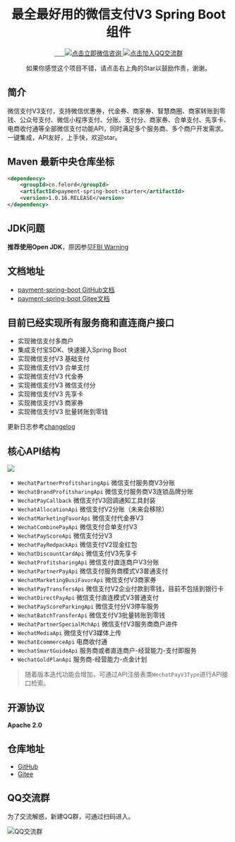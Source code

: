 
   <div align="center" style="margin-bottom: 10px"><h1>最全最好用的微信支付V3 Spring Boot 组件</h1></div>

<p align="center">
    <a target="_blank" href="https://github.com/NotFound403/payment-spring-boot/blob/release/LICENSE">
     	<img alt="" src="https://img.shields.io/github/license/NotFound403/payment-spring-boot"/>
    </a>
    <a target="_blank" href="https://felord.cn">
     	<img alt="" src="https://img.shields.io/badge/java-8-red"/>
    </a>   
    <a target="_blank" href="https://spring.io">
     	<img alt="" src="https://img.shields.io/badge/spring%20boot-2.4%2B-brightgreen"/>
    </a>   
    <a target="_blank" href="https://mvnrepository.com/artifact/cn.felord/payment-spring-boot">
     	<img alt="" src="https://img.shields.io/maven-central/v/cn.felord/payment-spring-boot.svg?style=flat-square"/>
    </a>   
    <a target="_blank" href="https://github.com/NotFound403/payment-spring-boot">
     	<img alt="" src="https://img.shields.io/github/stars/NotFound403/payment-spring-boot?style=social"/>
    </a>    
    <a target="_blank" href="https://gitee.com/felord/payment-spring-boot/stargazers">
     	<img alt="" src="https://gitee.com/felord/payment-spring-boot/badge/star.svg?theme=white"/>
    </a>    
    <a target="_blank" href="https://work.weixin.qq.com/kfid/kfc9d9d759f27f087e1">
     	<img alt="点击立即微信咨询" src="https://img.shields.io/badge/%E7%82%B9%E5%87%BB-%E5%BE%AE%E4%BF%A1%E5%92%A8%E8%AF%A2-brightgreen"/>
    </a>    
    <a target="_blank" href="https://jq.qq.com/?_wv=1027&k=qRTKHWY0">
     	<img alt="点击加入QQ交流群" src="https://img.shields.io/badge/QQ%E4%BA%A4%E6%B5%81%E7%BE%A4-945342113-ff69b4"/>
    </a>
</p>


<p align="center">如果你感觉这个项目不错，请点击右上角的Star以鼓励作责，谢谢。</p>

## 简介

微信支付V3支付，支持微信优惠券，代金券、商家券、智慧商圈、商家转账到零钱、公众号支付、微信小程序支付、分账、支付分、商家券、合单支付、先享卡、电商收付通等全部微信支付功能API，同时满足多个服务商、多个商户开发需求。一键集成，API友好，上手快，欢迎star。

## Maven 最新中央仓库坐标

```xml
<dependency>
    <groupId>cn.felord</groupId>
    <artifactId>payment-spring-boot-starter</artifactId>
    <version>1.0.16.RELEASE</version>
</dependency>
```
## JDK问题

**推荐使用Open JDK**，原因参见[FBI Warning](https://github.com/NotFound403/payment-spring-boot/issues/5)

## 文档地址
- [payment-spring-boot GitHub文档](https://notfound403.github.io/payment-spring-boot)
- [payment-spring-boot Gitee文档](https://felord.gitee.io/payment-spring-boot)


## 目前已经实现所有服务商和直连商户接口

- 实现微信支付多商户
- 集成支付宝SDK、快速接入Spring Boot
- 实现微信支付V3 基础支付
- 实现微信支付V3 合单支付
- 实现微信支付V3 代金券
- 实现微信支付V3 微信支付分
- 实现微信支付V3 先享卡
- 实现微信支付V3 商家券
- 实现微信支付V3 批量转账到零钱

更新日志参考[changelog](https://notfound403.github.io/payment-spring-boot/#/changelog)

## 核心API结构
![](https://asset.felord.cn/blog/20220613092244.png)

- `WechatPartnerProfitsharingApi`  微信支付服务商V3分账
- `WechatBrandProfitsharingApi` 微信支付服务商V3连锁品牌分账
- `WechatPayCallback`  微信支付V3回调通知工具封装
- `WechatAllocationApi` 微信支付V2分账（未来会移除）
- `WechatMarketingFavorApi` 微信支付代金券V3
- `WechatCombinePayApi` 微信支付合单支付V3
- `WechatPayScoreApi` 微信支付分V3
- `WechatPayRedpackApi` 微信支付V2现金红包
- `WechatDiscountCardApi` 微信支付V3先享卡
- `WechatProfitsharingApi` 微信支付直连商户V3分账
- `WechatPartnerPayApi` 微信支付服务商模式V3普通支付
- `WechatMarketingBusiFavorApi` 微信支付V3商家券
- `WechatPayTransfersApi` 微信支付V2企业付款到零钱，目前不包括到银行卡
- `WechatDirectPayApi` 微信支付直连模式V3普通支付
- `WechatPayScoreParkingApi` 微信支付分V3停车服务
- `WechatBatchTransferApi` 微信支付V3批量转账到零钱
- `WechatPartnerSpecialMchApi` 微信支付V3服务商商户进件
- `WechatMediaApi` 微信支付V3媒体上传
- `WechatEcommerceApi` 电商收付通
- `WechatSmartGuideApi` 服务商或者直连商户-经营能力-支付即服务
- `WechatGoldPlanApi` 服务商-经营能力-点金计划

> 随着版本迭代功能会增加，可通过API注册表类`WechatPayV3Type`进行API接口检索。

## 开源协议
**Apache 2.0**

## 仓库地址
- [GitHub](https://github.com/NotFound403/payment-spring-boot)
- [Gitee](https://gitee.com/felord/payment-spring-boot)

## QQ交流群
为了交流解惑，新建QQ群，可通过扫码进入。

![QQ交流群](./docs/img/qqun.png)
